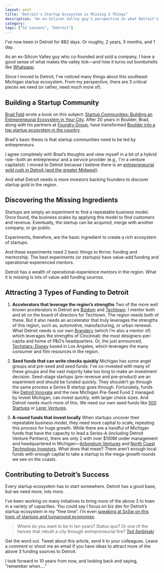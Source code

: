 ```yaml
---
layout: post
title: "Detroit's Startup Ecosystem is Missing 3 Things"
description: "An ex-Silicon Valley guy's perspective on what Detroit's startup ecosystem needs."
category:
tags: ["52 Lessons", "Detroit"]
---
```



I’ve now been in Detroit for 882 days. Or roughly, 2 years, 5 months, and 1 day.

As an ex-Silicon Valley guy who co-founded and sold a company, I have a good sense of what makes the valley tick—and how it turns out bombshells like [Whatsapp](http://venturebeat.com/2014/02/19/facebook-acquires-messaging-behemoth-whatsapp-for-16-billion/).

Since I moved to Detroit, I’ve noticed many things about this southeast Michigan startup ecosystem. From my perspective, there are 3 critical pieces we need (or rather, need much more of).


## Building a Startup Community

[Brad Feld](http://www.feld.com) wrote a book on this subject: [Startup Communities: Building an Entrepreneurial Ecosystem in Your City](http://www.amazon.com/gp/product/1118441540?ie=UTF8&camp=213733&creative=393185&creativeASIN=1118441540&linkCode=shr&tag=tedserbinski-20). After 20 years in Boulder, Brad, along with his partners at [Foundry Group](http://www.foundrygroup.com/), have transformed [Boulder into a top startup ecosystem in the country](http://www.jasonmendelson.com/wp/archives/2012/05/colorado-is-now-4-ranked-destination-for-early-stage-venture-capital-investment.php).

Brad's basic thesis is that startup communities need to be led by entrepreneurs.

I agree completely with Brad’s thoughts and view myself in a bit of a hybrid role--both an entrepreneur and a service provider (e.g., I'm a venture capitalist). I moved to Detroit because I believe there is an [entrepreneurial gold rush in Detroit (and the greater Midwest)](http://tedserbinski.com/the-entrepreneurial-gold-rush-why-i-moved-from-san-francisco-to-detroit/).

And what Detroit needs is more investors backing founders to discover startup gold in the region.

## Discovering the Missing Ingredients

Startups are simply an experiment to find a repeatable business model. Once found, the business scales by applying this model to find customers and revenue. Eventually, the startup can be acquired, merge with another company, or go public.

Experiments, therefore, are the basic ingredient to create a rich ecosystem of startups.

And these experiments need 2 basic things to thrive: funding and mentorship. The best experiments (or startups) have value-add funding and operational-experienced mentors.

Detroit has a wealth of operational-experience mentors in the region. What it is missing is lots of value-add funding sources.

## Attracting 3 Types of Funding to Detroit

1. **Accelerators that leverage the region’s strengths**
  Two of the more well known accelerators in Detroit are [Bizdom](http://bizdom.com) and [Techtown](http://techtowndetroit.org). I mentor both and sit on the board of directors for Techtown. The region needs both of these. But it also needs an accelerator that truly leverages the strengths of this region, such as, automotive, manufacturing, or urban renewal. What Detroit needs is our own [Brandery](http://www.brandery.org) (which I’m also a mentor of) which leverages the strengths of Cincinnati: the most designers-per-capita and home of P&G’s headquarters. Or, the just announced, [Techstars: Disney](http://disneyaccelerator.com/) based in Los Angeles, which leverages the many consumer and film resources in the region.


2. **Seed funds that can write checks quickly**
  Michigan has some angel groups and pre-seed and seed funds. I’ve co-invested with many of these groups and the vast majority take too long to make an investment decision. Seed-stage startups (pre-revenue and pre-product) are an experiment and should be funded quickly. They shouldn’t go through the same process a Series B startup goes through. Fortunately, funds like [Detroit Innovate](http://detroitinnovate.com/fund/) and the new Michigan Pre-Seed Fund 2 managed by Invest Michigan, can invest quickly, with larger check sizes. And Detroit needs much more of this. We need our own seed funds like [500 Startups](http://500.co/) or [Lerer Ventures](http://www.lererventures.com/).


3. **A-round funds that invest locally**
  When startups uncover their repeatable business model, they need more capital to scale, repeating this process for huge growth. While there are a handful of Michigan funds that have the capacity to lead a Series-A (including Detroit Venture Partners), there are only 2 with over $100M under management and headquartered in Michigan—[Arboretum Ventures](http://www.arboretumvc.com/) and [North Coast Technology Investors](http://www.northcoastvc.com/). What does that mean? There aren’t enough local funds with enough capital to take a startup to the mega-growth rounds we see on the coasts.

## Contributing to Detroit’s Success

Every startup ecosystem has to start somewhere. Detroit has a good base, but we need more, lots more.

I’ve been working on many initiatives to bring more of the above 3 to town in a variety of capacities. You could say I focus on biz dev for Detroit’s startup ecosystem in my "free time”. I’m even [speaking at SxSw on this topic of startups and turnaround economies](http://schedule.sxsw.com/2014/events/event_IAP27494).

> Where do you want to be in ten years? Status quo? Or one of the heroes that rebuilt a city through entrepreneurial fire? <cite>[Ted Serbinski](http://tedserbinski.com/the-entrepreneurial-gold-rush-why-i-moved-from-san-francisco-to-detroit/)</cite>

Get the word out. Tweet about this article, send it to your colleagues. Leave a comment or shoot me an email if you have ideas to attract more of the above 3 funding sources to Detroit.

I look forward to 10 years from now, and looking back and saying, “remember when….”
